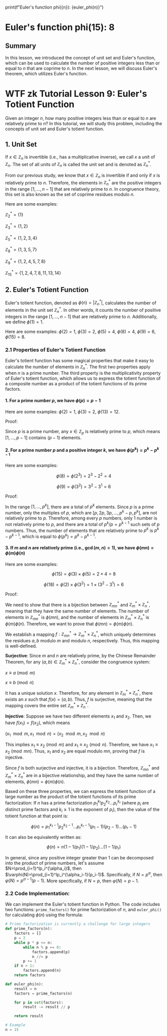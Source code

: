 print(f"Euler's function phi({n}): {euler_phi(n)}")
# Euler's function phi(15): 8

## Summary

In this lesson, we introduced the concept of unit set and Euler's function, which can be used to calculate the number of positive integers less than or equal to $n$ that are coprime to $n$. In the next lesson, we will discuss Euler's theorem, which utilizes Euler's function.
# WTF zk Tutorial Lesson 9: Euler's Totient Function

Given an integer $n$, how many positive integers less than or equal to $n$ are relatively prime to $n$? In this tutorial, we will study this problem, including the concepts of unit set and Euler's totient function.

## 1. Unit Set

If $x \in \mathbb{Z}_n$ is invertible (i.e., has a multiplicative inverse), we call $x$ a unit of $\mathbb{Z}_n$. The set of all units of $\mathbb{Z}_n$ is called the unit set and is denoted as $\mathbb{Z}_n^*$.

From our previous study, we know that $x \in \mathbb{Z}_n$ is invertible if and only if $x$ is relatively prime to $n$. Therefore, the elements in $\mathbb{Z}_n^*$ are the positive integers in the range $[1, ..., n-1]$ that are relatively prime to $n$. In congruence theory, this set is also known as the set of coprime residues modulo $n$.

Here are some examples:

$\mathbb{Z}^*_2 = \{1\}$

$\mathbb{Z}^*_3 = \{1,2\}$

$\mathbb{Z}^*_5 = \{1, 2, 3, 4\}$

$\mathbb{Z}^*_8 = \{1, 3, 5, 7\}$

$\mathbb{Z}^*_9 = \{1, 2, 4, 5, 7,8\}$

$\mathbb{Z}^*_{15} = \{1, 2, 4, 7, 8, 11, 13, 14\}$

## 2. Euler's Totient Function

Euler's totient function, denoted as $\phi(n) = |\mathbb{Z}_n^*|$, calculates the number of elements in the unit set $\mathbb{Z}_n^*$. In other words, it counts the number of positive integers in the range $[1, ..., n-1]$ that are relatively prime to $n$. Additionally, we define $\phi(1) = 1$.

Here are some examples: $\phi(2) = 1$, $\phi(3) = 2$, $\phi(5) = 4$, $\phi(8) = 4$, $\phi(9) = 6$, $\phi(15) = 8$.

### 2.1 Properties of Euler's Totient Function

Euler's totient function has some magical properties that make it easy to calculate the number of elements in $\mathbb{Z}_n^*$. The first two properties apply when $n$ is a prime number. The third property is the multiplicativity property of Euler's totient function, which allows us to express the totient function of a composite number as a product of the totient functions of its prime factors.

#### 1. For a prime number $p$, we have $\phi(p) = p-1$

Here are some examples: $\phi(2) = 1$, $\phi(3)=2$, $\phi(13)=12$.

Proof:

Since $p$ is a prime number, any $x \in \mathbb{Z}_p$ is relatively prime to $p$, which means $[1, ..., p-1]$ contains $(p-1)$ elements.

#### 2. For a prime number $p$ and a positive integer $k$, we have $\phi(p^k) = p^k - p^{k-1}$

Here are some examples:

$$
\phi(8)=\phi(2^3) = 2^3 - 2^2 = 4
$$

$$
\phi(9)=\phi(3^2) = 3^2 - 3^1 = 6
$$

Proof:

In the range $[1, ..., p^k]$, there are a total of $p^k$ elements. Since $p$ is a prime number, only the multiples of $p$, which are $[p, 2p, 3p, ..., p^k -p, p^k]$, are not relatively prime to $p$. Therefore, among every $p$ numbers, only $1$ number is not relatively prime to $p$, and there are a total of $p^k / p = p^{k-1}$ such sets of $p$ numbers. Thus, the number of elements that are relatively prime to $p^k$ is $p^k - p ^{k-1}$, which is equal to $\phi(p^k) = p^k - p ^{k-1}$.

#### 3. If $m$ and $n$ are relatively prime (i.e., $\gcd(m,n)=1$), we have $\phi(mn) = \phi(m)\phi(n)$

Here are some examples: 

$$
\phi(15)=\phi(3) \times \phi(5) = 2 \times 4 = 8
$$

$$
\phi(18)=\phi(2) \times \phi(3^2) = 1 \times (3^2 - 3^1) = 6
$$

Proof:

We need to show that there is a bijection between ${\mathbb{Z}_{mn}^*}$ and $\mathbb{Z}_m^* \times \mathbb{Z}_n^*$, meaning that they have the same number of elements. The number of elements in $\mathbb{Z}_{mn}^*$ is $\phi(mn)$, and the number of elements in $\mathbb{Z}_m^* \times \mathbb{Z}_n^*$ is $\phi(m)\phi(n)$. Therefore, we want to prove that $\phi(mn) = \phi(m)\phi(n)$.

We establish a mapping $f: \mathbb{Z}_{mn}^* \rightarrow \mathbb{Z}_m^* \times \mathbb{Z}_n^*$, which uniquely determines the residues $a, b$ modulo $m$ and modulo $n$, respectively. Thus, this mapping is well-defined.

**Surjective**: Since $m$ and $n$ are relatively prime, by the Chinese Remainder Theorem, for any $(a, b) \in \mathbb{Z}_m^* \times \mathbb{Z}_n^*$, consider the congruence system:

$x \equiv a \pmod{m}$

$x \equiv b \pmod{n}$

It has a unique solution $x$. Therefore, for any element in $\mathbb{Z}_m^* \times \mathbb{Z}_n^*$, there exists an $x$ such that $f(x) = (a, b)$. Thus, $f$ is surjective, meaning that the mapping covers the entire set $\mathbb{Z}_m^* \times \mathbb{Z}_n^*$.

**Injective**: Suppose we have two different elements $x_1$ and $x_2$. Then, we have $f(x_1) = f(x_2)$, which means

$(x_1 \mod m, x_1 \mod n) = (x_2 \mod m, x_2 \mod n)$

This implies $x_1 \equiv x_2 \pmod{m}$ and $x_1 \equiv x_2 \pmod{n}$. Therefore, we have $x_1 \equiv x_2 \pmod{mn}$. Thus, $x_1$ and $x_2$ are equal modulo $mn$, proving that $f$ is injective.

Since $f$ is both surjective and injective, it is a bijection. Therefore, ${\mathbb{Z}_{mn}^*}$ and $\mathbb{Z}_m^* \times \mathbb{Z}_n^*$ are in a bijective relationship, and they have the same number of elements, $\phi(mn) = \phi(m)\phi(n)$.

Based on these three properties, we can express the totient function of a large number as the product of the totient functions of its prime factorization: If $n$ has a prime factorization $p_1^{k_1}p_2^{k_2}...p_r^{k_r}$ (where $p_i$ are distinct prime factors and $k_i \geq 1$ is the exponent of $p_i$), then the value of the totient function at that point is:

$$
\phi(n) = p_1^{k_1-1}p_2^{k_2-1}...p_r^{k_r-1} (p_1 - 1)(p_2 -1)...(p_r-1) 
$$

It can also be equivalently written as:

$$
\phi(n) = n (1 - 1/p_1)(1 -1/p_2)...(1-1/p_r) 
$$

In general, since any positive integer greater than $1$ can be decomposed into the product of prime numbers, let's assume $N=\prod_{i=1}^lp_i^{\alpha_i}$, then $\varphi(N)=\prod_{i=1}^lp_i^{\alpha_i-1}(p_i-1)$. Specifically, if $N=p^\alpha$, then $\varphi(N)=p^{\alpha-1}(p-1)$. More specifically, if $N=p$, then $\varphi(N)=p-1$.

### 2.2 Code Implementation:

We can implement the Euler's totient function in Python. The code includes two functions: `prime_factors()` for prime factorization of $n$, and `euler_phi()` for calculating $\phi(n)$ using the formula:

```python
# Prime factorization is currently a challenge for large integers
def prime_factors(n):
    factors = []
    p = 2
    while p * p <= n:
        while n % p == 0:
            factors.append(p)
            n //= p
        p += 1
    if n > 1:
        factors.append(n)
    return factors

def euler_phi(n):
    result = n
    factors = prime_factors(n)

    for p in set(factors):
        result -= result // p

    return result

# Example
n = 15
```
